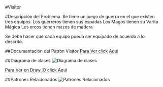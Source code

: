 #Visitor

#Descripción del Problema.
Se tiene un juego de guerra en el que existen tres equipos.
Los guerreros tienen sus espadas
Los Magos tienen su Varita Mágica
Los orcos tienen mazos de madera

Se debe hacer que cada equipo pueda ser equipado de acuerdo a lo descrito.


##Documentación del Patrón Visitor
[Para Ver click Aquí](https://drive.google.com/open?id=1h_IBgFICkHXQvQROptyYTRORv7rBJ_5TFwSPxq0y9C8)

##Diagrama de clases
![Diagrama de clases](https://lh3.googleusercontent.com/d/19bFt_u1UG2uebmdI2PC4bx-fmwdpMh6m)

[Para Ver en Draw.IO click Aquí](https://drive.google.com/file/d/19bFt_u1UG2uebmdI2PC4bx-fmwdpMh6m/view?usp=sharing)



##Patrones Relacionados
![Patrones Relacionados](https://lh3.googleusercontent.com/d/1Wz_qlyRzI1QDOyhBLuRce02rBqtH9j91)
